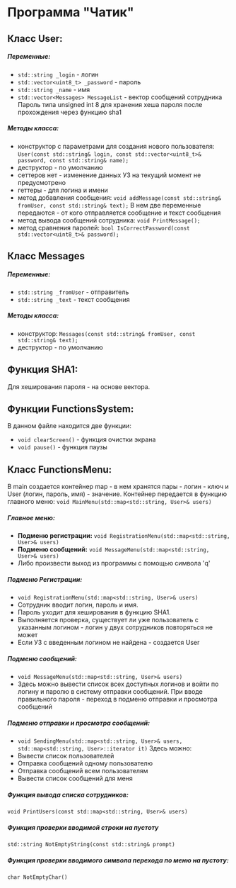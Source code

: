 # Программа "Чатик"
## Класс User:
##### Переменные:
- `std::string _login` - логин
- `std::vector<uint8_t> _password` - пароль
- `std::string _name` - имя
- `std::vector<Messages> MessageList` - вектор сообщений сотрудника
Пароль типа unsigned int 8 для хранения хеша пароля после прохождения через функцию sha1
##### Методы класса:
- конструктор с параметрами для создания нового пользователя:
  `User(const std::string& login, const std::vector<uint8_t>& password, const std::string& name);`
- деструктор - по умолчанию
- сеттеров нет - изменение данных УЗ на текущий момент не предусмотрено
- геттеры - для логина и имени
- метод добавления сообщения:
  `void addMessage(const std::string& fromUser, const std::string& text);`
  В нем две переменные передаются - от кого отправляется сообщение и текст сообщения
- метод вывода сообщений сотрудника:
  `void PrintMessage();`
- метод сравнения паролей:
  `bool IsCorrectPassword(const std::vector<uint8_t>& password);`
## Класс Messages
##### Переменные:
- `std::string _fromUser` - отправитель
- `std::string _text` - текст сообщения
##### Методы класса:
- конструктор:
  `Messages(const std::string& fromUser, const std::string& text);`
- деструктор - по умолчанию
## Функция SHA1:
Для хеширования пароля - на основе вектора.
## Функции FunctionsSystem:
В данном файле находится две функции:
- `void clearScreen()` - функция очистки экрана
- `void pause()` - функция паузы
## Класс FunctionsMenu:
В main создается контейнер map - в нем хранятся пары - логин - ключ и User (логин, пароль, имя) - значение.
Контейнер передается в функцию главного меню:
`void MainMenu(std::map<std::string, User>& users)`
##### Главное меню:
- **Подменю регистрации:**
  `void RegistrationMenu(std::map<std::string, User>& users)`
- **Подменю сообщений:**
  `void MessageMenu(std::map<std::string, User>& users)`
- Либо произвести выход из программы с помощью символа 'q'
##### Подменю Регистрации:
- `void RegistrationMenu(std::map<std::string, User>& users)`
- Сотрудник вводит логин, пароль и имя.
- Пароль уходит для хеширования в функцию SHA1.
- Выполняется проверка, существует ли уже пользователь с указанным логином - логин у двух сотрудников повторяться не может
- Если УЗ с введенным логином не найдена - создается User
##### Подменю сообщений:
- `void MessageMenu(std::map<std::string, User>& users)`
- Здесь можно вывести список всех доступных логинов и войти по логину и паролю в систему отправки сообщений. При вводе правильного пароля - переход в подменю отправки и просмотра сообщений
##### Подменю отправки и просмотра сообщений:
- `void SendingMenu(std::map<std::string, User>& users, std::map<std::string, User>::iterator it)`
Здесь можно:
- Вывести список пользователей
- Отправка сообщений одному пользователю
- Отправка сообщений всем пользователям
- Вывести список сообщений для меня
##### Функция вывода списка сотрудников:
`void PrintUsers(const std::map<std::string, User>& users)`
##### Функция проверки вводимой строки на пустоту
`std::string NotEmptyString(const std::string& prompt)`
##### Функция проверки вводимого символа перехода по меню на пустоту:
`char NotEmptyChar()`
